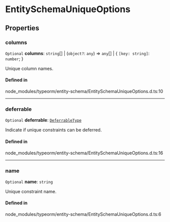 # EntitySchemaUniqueOptions

## Properties

### columns

 `Optional` **columns**: `string`[] \| (`object?`: `any`) => `any`[] \| { `[key: string]`: `number`;  }

Unique column names.

#### Defined in

node_modules/typeorm/entity-schema/EntitySchemaUniqueOptions.d.ts:10

___

### deferrable

 `Optional` **deferrable**: [`DeferrableType`](../index.md#deferrabletype)

Indicate if unique constraints can be deferred.

#### Defined in

node_modules/typeorm/entity-schema/EntitySchemaUniqueOptions.d.ts:16

___

### name

 `Optional` **name**: `string`

Unique constraint name.

#### Defined in

node_modules/typeorm/entity-schema/EntitySchemaUniqueOptions.d.ts:6
